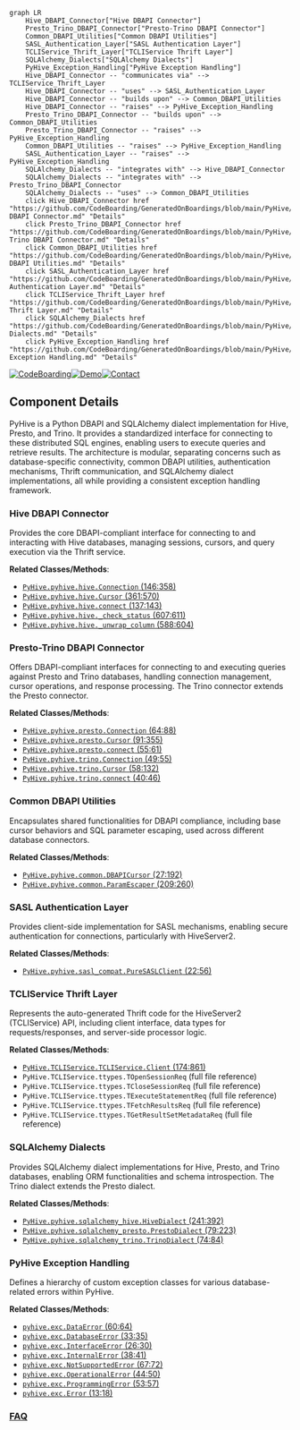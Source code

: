 ```mermaid
graph LR
    Hive_DBAPI_Connector["Hive DBAPI Connector"]
    Presto_Trino_DBAPI_Connector["Presto-Trino DBAPI Connector"]
    Common_DBAPI_Utilities["Common DBAPI Utilities"]
    SASL_Authentication_Layer["SASL Authentication Layer"]
    TCLIService_Thrift_Layer["TCLIService Thrift Layer"]
    SQLAlchemy_Dialects["SQLAlchemy Dialects"]
    PyHive_Exception_Handling["PyHive Exception Handling"]
    Hive_DBAPI_Connector -- "communicates via" --> TCLIService_Thrift_Layer
    Hive_DBAPI_Connector -- "uses" --> SASL_Authentication_Layer
    Hive_DBAPI_Connector -- "builds upon" --> Common_DBAPI_Utilities
    Hive_DBAPI_Connector -- "raises" --> PyHive_Exception_Handling
    Presto_Trino_DBAPI_Connector -- "builds upon" --> Common_DBAPI_Utilities
    Presto_Trino_DBAPI_Connector -- "raises" --> PyHive_Exception_Handling
    Common_DBAPI_Utilities -- "raises" --> PyHive_Exception_Handling
    SASL_Authentication_Layer -- "raises" --> PyHive_Exception_Handling
    SQLAlchemy_Dialects -- "integrates with" --> Hive_DBAPI_Connector
    SQLAlchemy_Dialects -- "integrates with" --> Presto_Trino_DBAPI_Connector
    SQLAlchemy_Dialects -- "uses" --> Common_DBAPI_Utilities
    click Hive_DBAPI_Connector href "https://github.com/CodeBoarding/GeneratedOnBoardings/blob/main/PyHive/Hive DBAPI Connector.md" "Details"
    click Presto_Trino_DBAPI_Connector href "https://github.com/CodeBoarding/GeneratedOnBoardings/blob/main/PyHive/Presto-Trino DBAPI Connector.md" "Details"
    click Common_DBAPI_Utilities href "https://github.com/CodeBoarding/GeneratedOnBoardings/blob/main/PyHive/Common DBAPI Utilities.md" "Details"
    click SASL_Authentication_Layer href "https://github.com/CodeBoarding/GeneratedOnBoardings/blob/main/PyHive/SASL Authentication Layer.md" "Details"
    click TCLIService_Thrift_Layer href "https://github.com/CodeBoarding/GeneratedOnBoardings/blob/main/PyHive/TCLIService Thrift Layer.md" "Details"
    click SQLAlchemy_Dialects href "https://github.com/CodeBoarding/GeneratedOnBoardings/blob/main/PyHive/SQLAlchemy Dialects.md" "Details"
    click PyHive_Exception_Handling href "https://github.com/CodeBoarding/GeneratedOnBoardings/blob/main/PyHive/PyHive Exception Handling.md" "Details"
```
[![CodeBoarding](https://img.shields.io/badge/Generated%20by-CodeBoarding-9cf?style=flat-square)](https://github.com/CodeBoarding/GeneratedOnBoardings)[![Demo](https://img.shields.io/badge/Try%20our-Demo-blue?style=flat-square)](https://www.codeboarding.org/demo)[![Contact](https://img.shields.io/badge/Contact%20us%20-%20contact@codeboarding.org-lightgrey?style=flat-square)](mailto:contact@codeboarding.org)

## Component Details

PyHive is a Python DBAPI and SQLAlchemy dialect implementation for Hive, Presto, and Trino. It provides a standardized interface for connecting to these distributed SQL engines, enabling users to execute queries and retrieve results. The architecture is modular, separating concerns such as database-specific connectivity, common DBAPI utilities, authentication mechanisms, Thrift communication, and SQLAlchemy dialect implementations, all while providing a consistent exception handling framework.

### Hive DBAPI Connector
Provides the core DBAPI-compliant interface for connecting to and interacting with Hive databases, managing sessions, cursors, and query execution via the Thrift service.


**Related Classes/Methods**:

- <a href="https://github.com/dropbox/PyHive/blob/master/pyhive/hive.py#L146-L358" target="_blank" rel="noopener noreferrer">`PyHive.pyhive.hive.Connection` (146:358)</a>
- <a href="https://github.com/dropbox/PyHive/blob/master/pyhive/hive.py#L361-L570" target="_blank" rel="noopener noreferrer">`PyHive.pyhive.hive.Cursor` (361:570)</a>
- <a href="https://github.com/dropbox/PyHive/blob/master/pyhive/hive.py#L137-L143" target="_blank" rel="noopener noreferrer">`PyHive.pyhive.hive.connect` (137:143)</a>
- <a href="https://github.com/dropbox/PyHive/blob/master/pyhive/hive.py#L607-L611" target="_blank" rel="noopener noreferrer">`PyHive.pyhive.hive._check_status` (607:611)</a>
- <a href="https://github.com/dropbox/PyHive/blob/master/pyhive/hive.py#L588-L604" target="_blank" rel="noopener noreferrer">`PyHive.pyhive.hive._unwrap_column` (588:604)</a>


### Presto-Trino DBAPI Connector
Offers DBAPI-compliant interfaces for connecting to and executing queries against Presto and Trino databases, handling connection management, cursor operations, and response processing. The Trino connector extends the Presto connector.


**Related Classes/Methods**:

- <a href="https://github.com/dropbox/PyHive/blob/master/pyhive/presto.py#L64-L88" target="_blank" rel="noopener noreferrer">`PyHive.pyhive.presto.Connection` (64:88)</a>
- <a href="https://github.com/dropbox/PyHive/blob/master/pyhive/presto.py#L91-L355" target="_blank" rel="noopener noreferrer">`PyHive.pyhive.presto.Cursor` (91:355)</a>
- <a href="https://github.com/dropbox/PyHive/blob/master/pyhive/presto.py#L55-L61" target="_blank" rel="noopener noreferrer">`PyHive.pyhive.presto.connect` (55:61)</a>
- <a href="https://github.com/dropbox/PyHive/blob/master/pyhive/trino.py#L49-L55" target="_blank" rel="noopener noreferrer">`PyHive.pyhive.trino.Connection` (49:55)</a>
- <a href="https://github.com/dropbox/PyHive/blob/master/pyhive/trino.py#L58-L132" target="_blank" rel="noopener noreferrer">`PyHive.pyhive.trino.Cursor` (58:132)</a>
- <a href="https://github.com/dropbox/PyHive/blob/master/pyhive/trino.py#L40-L46" target="_blank" rel="noopener noreferrer">`PyHive.pyhive.trino.connect` (40:46)</a>


### Common DBAPI Utilities
Encapsulates shared functionalities for DBAPI compliance, including base cursor behaviors and SQL parameter escaping, used across different database connectors.


**Related Classes/Methods**:

- <a href="https://github.com/dropbox/PyHive/blob/master/pyhive/common.py#L27-L192" target="_blank" rel="noopener noreferrer">`PyHive.pyhive.common.DBAPICursor` (27:192)</a>
- <a href="https://github.com/dropbox/PyHive/blob/master/pyhive/common.py#L209-L260" target="_blank" rel="noopener noreferrer">`PyHive.pyhive.common.ParamEscaper` (209:260)</a>


### SASL Authentication Layer
Provides client-side implementation for SASL mechanisms, enabling secure authentication for connections, particularly with HiveServer2.


**Related Classes/Methods**:

- <a href="https://github.com/dropbox/PyHive/blob/master/pyhive/sasl_compat.py#L22-L56" target="_blank" rel="noopener noreferrer">`PyHive.pyhive.sasl_compat.PureSASLClient` (22:56)</a>


### TCLIService Thrift Layer
Represents the auto-generated Thrift code for the HiveServer2 (TCLIService) API, including client interface, data types for requests/responses, and server-side processor logic.


**Related Classes/Methods**:

- <a href="https://github.com/dropbox/PyHive/blob/master/TCLIService/TCLIService.py#L174-L861" target="_blank" rel="noopener noreferrer">`PyHive.TCLIService.TCLIService.Client` (174:861)</a>
- `PyHive.TCLIService.ttypes.TOpenSessionReq` (full file reference)
- `PyHive.TCLIService.ttypes.TCloseSessionReq` (full file reference)
- `PyHive.TCLIService.ttypes.TExecuteStatementReq` (full file reference)
- `PyHive.TCLIService.ttypes.TFetchResultsReq` (full file reference)
- `PyHive.TCLIService.ttypes.TGetResultSetMetadataReq` (full file reference)


### SQLAlchemy Dialects
Provides SQLAlchemy dialect implementations for Hive, Presto, and Trino databases, enabling ORM functionalities and schema introspection. The Trino dialect extends the Presto dialect.


**Related Classes/Methods**:

- <a href="https://github.com/dropbox/PyHive/blob/master/pyhive/sqlalchemy_hive.py#L241-L392" target="_blank" rel="noopener noreferrer">`PyHive.pyhive.sqlalchemy_hive.HiveDialect` (241:392)</a>
- <a href="https://github.com/dropbox/PyHive/blob/master/pyhive/sqlalchemy_presto.py#L79-L223" target="_blank" rel="noopener noreferrer">`PyHive.pyhive.sqlalchemy_presto.PrestoDialect` (79:223)</a>
- <a href="https://github.com/dropbox/PyHive/blob/master/pyhive/sqlalchemy_trino.py#L74-L84" target="_blank" rel="noopener noreferrer">`PyHive.pyhive.sqlalchemy_trino.TrinoDialect` (74:84)</a>


### PyHive Exception Handling
Defines a hierarchy of custom exception classes for various database-related errors within PyHive.


**Related Classes/Methods**:

- <a href="https://github.com/dropbox/PyHive/blob/master/pyhive/exc.py#L60-L64" target="_blank" rel="noopener noreferrer">`pyhive.exc.DataError` (60:64)</a>
- <a href="https://github.com/dropbox/PyHive/blob/master/pyhive/exc.py#L33-L35" target="_blank" rel="noopener noreferrer">`pyhive.exc.DatabaseError` (33:35)</a>
- <a href="https://github.com/dropbox/PyHive/blob/master/pyhive/exc.py#L26-L30" target="_blank" rel="noopener noreferrer">`pyhive.exc.InterfaceError` (26:30)</a>
- <a href="https://github.com/dropbox/PyHive/blob/master/pyhive/exc.py#L38-L41" target="_blank" rel="noopener noreferrer">`pyhive.exc.InternalError` (38:41)</a>
- <a href="https://github.com/dropbox/PyHive/blob/master/pyhive/exc.py#L67-L72" target="_blank" rel="noopener noreferrer">`pyhive.exc.NotSupportedError` (67:72)</a>
- <a href="https://github.com/dropbox/PyHive/blob/master/pyhive/exc.py#L44-L50" target="_blank" rel="noopener noreferrer">`pyhive.exc.OperationalError` (44:50)</a>
- <a href="https://github.com/dropbox/PyHive/blob/master/pyhive/exc.py#L53-L57" target="_blank" rel="noopener noreferrer">`pyhive.exc.ProgrammingError` (53:57)</a>
- <a href="https://github.com/dropbox/PyHive/blob/master/pyhive/exc.py#L13-L18" target="_blank" rel="noopener noreferrer">`pyhive.exc.Error` (13:18)</a>




### [FAQ](https://github.com/CodeBoarding/GeneratedOnBoardings/tree/main?tab=readme-ov-file#faq)